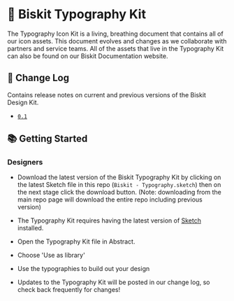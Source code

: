 # 🍪 Biskit Typography Kit

The Typography Icon Kit is a living, breathing document that contains all of our icon assets. This document evolves and changes as we collaborate with partners and service teams. All of the assets that live in the Typography Kit can also be found on our Biskit Documentation website.


## 📝 Change Log
Contains release notes on current and previous versions of the Biskit Design Kit. 
* [`0.1`](https://ruud.koek.link/biskit/docs/#/whats-new)


## 📚 Getting Started

### Designers

* Download the latest version of the Biskit Typography Kit by clicking on the latest Sketch file in this repo (`Biskit - Typography.sketch`) then on the next stage click the download button. (Note: downloading from the main repo page will download the entire repo including previous version)

* The Typography Kit requires having the latest version of <a href="https://www.sketchapp.com/">Sketch</a> installed.
* Open the Typography Kit file in Abstract.
* Choose 'Use as library'
* Use the typographies to build out your design
* Updates to the Typography Kit will be posted in our change log, so check back frequently for changes!
